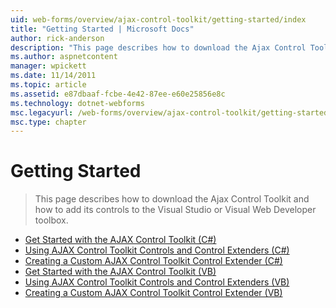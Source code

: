 ```yaml
---
uid: web-forms/overview/ajax-control-toolkit/getting-started/index
title: "Getting Started | Microsoft Docs"
author: rick-anderson
description: "This page describes how to download the Ajax Control Toolkit and how to add its controls to the Visual Studio or Visual Web Developer toolbox."
ms.author: aspnetcontent
manager: wpickett
ms.date: 11/14/2011
ms.topic: article
ms.assetid: e87dbaaf-fcbe-4e42-87ee-e60e25856e8c
ms.technology: dotnet-webforms
msc.legacyurl: /web-forms/overview/ajax-control-toolkit/getting-started
msc.type: chapter
---
```

Getting Started
====================
> This page describes how to download the Ajax Control Toolkit and how to add its controls to the Visual Studio or Visual Web Developer toolbox.


- [Get Started with the AJAX Control Toolkit (C#)](get-started-with-the-ajax-control-toolkit-cs.md)
- [Using AJAX Control Toolkit Controls and Control Extenders (C#)](using-ajax-control-toolkit-controls-and-control-extenders-cs.md)
- [Creating a Custom AJAX Control Toolkit Control Extender (C#)](creating-a-custom-ajax-control-toolkit-control-extender-cs.md)
- [Get Started with the AJAX Control Toolkit (VB)](get-started-with-the-ajax-control-toolkit-vb.md)
- [Using AJAX Control Toolkit Controls and Control Extenders (VB)](using-ajax-control-toolkit-controls-and-control-extenders-vb.md)
- [Creating a Custom AJAX Control Toolkit Control Extender (VB)](creating-a-custom-ajax-control-toolkit-control-extender-vb.md)
